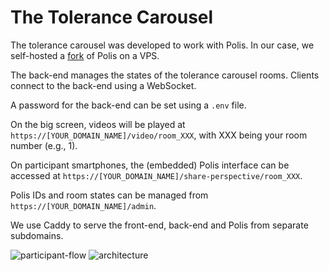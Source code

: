 # The Tolerance Carousel

The tolerance carousel was developed to work with Polis. In our case, we self-hosted a [fork](https://github.com/Simon-Dirks/polis_tolerance-carousel) of Polis on a VPS.

The back-end manages the states of the tolerance carousel rooms. Clients connect to the back-end using a WebSocket.

A password for the back-end can be set using a `.env` file.

On the big screen, videos will be played at `https://[YOUR_DOMAIN_NAME]/video/room_XXX`, with XXX being your room number (e.g., 1).

On participant smartphones, the (embedded) Polis interface can be accessed at `https://[YOUR_DOMAIN_NAME]/share-perspective/room_XXX`.

Polis IDs and room states can be managed from `https://[YOUR_DOMAIN_NAME]/admin`.

We use Caddy to serve the front-end, back-end and Polis from separate subdomains.

![participant-flow](https://github.com/tolerance-carousel/tolerance-carousel/assets/2639851/4590dc06-d5a4-41d6-ba9f-d651d3957e34)
![architecture](https://github.com/tolerance-carousel/tolerance-carousel/assets/2639851/b3ccb0b2-19ac-41c6-822d-19185cc2aeb5)
